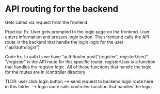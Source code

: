 # API routing for the backend

Gets called via request from the frontend

Practical Ex. User gets prompted to the login page on the frontend.
User enters information and presses login button. Then frontend calls the API route in the backend that handle the login logic for the user ("api/auth/login")

Code Ex. In auth.ts we have "authRouter.post("/register", registerUser)".
"/register" is the API route for this specific router.
registerUser is a function that handles the register logic. All of these functions that handle the logic for the routes are in /controller directory

TLDR: user click login button --> send request to backend login route here in this folder --> login route calls controller function that handles the logic
